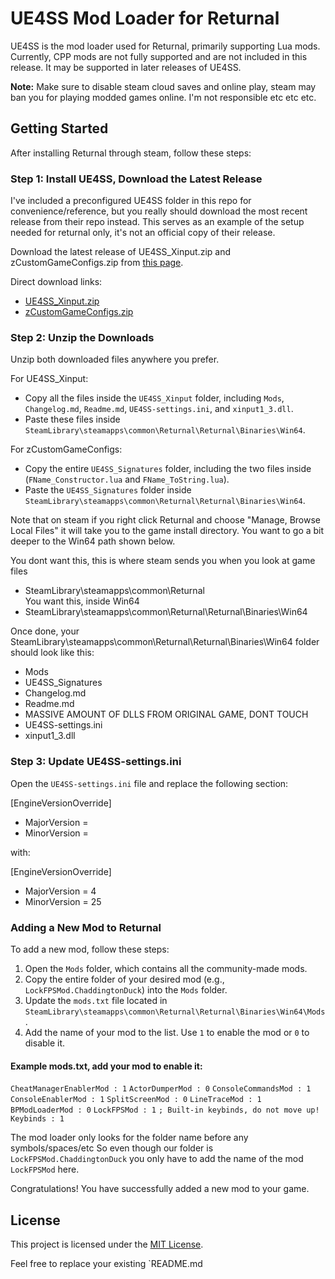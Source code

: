 # UE4SS Mod Loader for Returnal

UE4SS is the mod loader used for Returnal, primarily supporting Lua mods. Currently, CPP mods are not fully supported and are not included in this release. It may be supported in later releases of UE4SS.

**Note:** Make sure to disable steam cloud saves and online play, steam may ban you for playing modded games online.  I'm not responsible etc etc etc.

## Getting Started

After installing Returnal through steam, follow these steps:

### Step 1: Install UE4SS, Download the Latest Release

I've included a preconfigured UE4SS folder in this repo for convenience/reference, but you really should download the most recent release from their repo instead.  This serves as an example of the setup needed for returnal only, it's not an official copy of their release.

Download the latest release of UE4SS_Xinput.zip and zCustomGameConfigs.zip from [this page](https://github.com/UE4SS-RE/RE-UE4SS/releases/tag/v2.5.2).

Direct download links:
- [UE4SS_Xinput.zip](https://github.com/UE4SS-RE/RE-UE4SS/releases/download/v2.5.2/UE4SS_Xinput_v2.5.2.zip)
- [zCustomGameConfigs.zip](https://github.com/UE4SS-RE/RE-UE4SS/releases/download/v2.5.2/zCustomGameConfigs.zip)

### Step 2: Unzip the Downloads

Unzip both downloaded files anywhere you prefer.

For UE4SS_Xinput:
- Copy all the files inside the `UE4SS_Xinput` folder, including `Mods`, `Changelog.md`, `Readme.md`, `UE4SS-settings.ini`, and `xinput1_3.dll`.
- Paste these files inside `SteamLibrary\steamapps\common\Returnal\Returnal\Binaries\Win64`.

For zCustomGameConfigs:
- Copy the entire `UE4SS_Signatures` folder, including the two files inside (`FName_Constructor.lua` and `FName_ToString.lua`).
- Paste the `UE4SS_Signatures` folder inside `SteamLibrary\steamapps\common\Returnal\Returnal\Binaries\Win64`.


Note that on steam if you right click Returnal and choose "Manage, Browse Local Files" it will take
you to the game install directory.  You want to go a bit deeper to the Win64 path shown below.


You dont want this, this is where steam sends you when you look at game files
- SteamLibrary\steamapps\common\Returnal  
You want this, inside Win64
- SteamLibrary\steamapps\common\Returnal\Returnal\Binaries\Win64                     

Once done, your SteamLibrary\steamapps\common\Returnal\Returnal\Binaries\Win64 folder should look like this:
- Mods
- UE4SS_Signatures
- Changelog.md
- Readme.md
- MASSIVE AMOUNT OF DLLS FROM ORIGINAL GAME, DONT TOUCH
- UE4SS-settings.ini
- xinput1_3.dll


### Step 3: Update UE4SS-settings.ini

Open the `UE4SS-settings.ini` file and replace the following section:

[EngineVersionOverride]
- MajorVersion =
- MinorVersion =

with:

[EngineVersionOverride]
- MajorVersion = 4
- MinorVersion = 25



### Adding a New Mod to Returnal

To add a new mod, follow these steps:

1. Open the `Mods` folder, which contains all the community-made mods.
2. Copy the entire folder of your desired mod (e.g., `LockFPSMod.ChaddingtonDuck`) into the `Mods` folder.
3. Update the `mods.txt` file located in `SteamLibrary\steamapps\common\Returnal\Returnal\Binaries\Win64\Mods`.
4. Add the name of your mod to the list. Use `1` to enable the mod or `0` to disable it.

#### Example mods.txt, add your mod to enable it:
`CheatManagerEnablerMod : 1`
`ActorDumperMod : 0`
`ConsoleCommandsMod : 1`
`ConsoleEnablerMod : 1`
`SplitScreenMod : 0`
`LineTraceMod : 1`
`BPModLoaderMod : 0`
`LockFPSMod : 1`
`; Built-in keybinds, do not move up!`
`Keybinds : 1`

The mod loader only looks for the folder name before any symbols/spaces/etc
So even though our folder is `LockFPSMod.ChaddingtonDuck` you only have to add the name of the mod `LockFPSMod` here.

Congratulations! You have successfully added a new mod to your game.

## License

This project is licensed under the [MIT License](LICENSE).

Feel free to replace your existing `README.md
